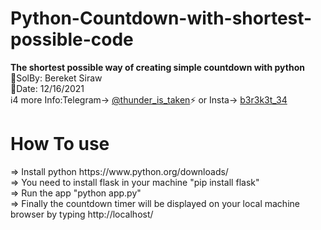 # Python-Countdown-with-shortest-possible-code
<b>The shortest possible way of creating simple countdown with python</b> </br>
💭SolBy: Bereket Siraw </br>
📅Date: 12/16/2021 </br>
ℹ️4 more Info:Telegram-> <a href="https://t.me/thunder_is_taken">@thunder_is_taken</a>⚡️ or Insta-> <a href="https://www.instagram.com/b3r3k3t_34/"> b3r3k3t_34</a></br>
<!-- <hidden>⚠️Privacy and Policy:You are not allowed to modify or re-use the code without the author's permission</br></hidden> -->


<h1>How To use</h1>
 => Install python https://www.python.org/downloads/</br>
 => You need to install flask in your machine "pip install flask"</br>
 => Run the app "python app.py"</br>
 => Finally the countdown timer will be displayed on your local machine browser by typing http://localhost/</br>
 
